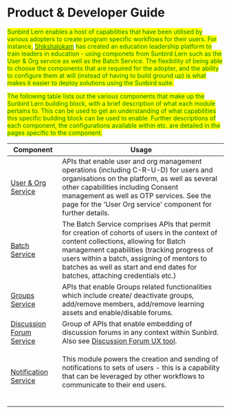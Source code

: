 # Product & Developer Guide

<mark style="color:green;">Sunbird Lern enables a host of capabilities that have been utilised by various adopters to create program specific workflows for their users. For instance,</mark> [<mark style="color:green;">Shikshalokam</mark>](https://shikshalokam.org) <mark style="color:green;">has created an education leadership platform to train leaders in education - using componets from Sunbird Lern such as the User & Org service as well as the Batch Service. The flexibility of being able to choose the components that are required for the adopter, and the ability to configure them at will (instead of having to build ground up) is what makes it easier to deploy solutions using the Sunbird suite.</mark>

&#x20;   <mark style="color:green;"></mark>   &#x20;

<mark style="color:green;">The following table lists out the various components that make up the Sunbird Lern building block, with a brief description of what each module pertains to. This can be used to get an understanding of what capabilities this specific building block can be used to enable. Further descriptions of each component, the configurations available within etc. are detailed in the pages specific to the component.</mark>&#x20;

<mark style="color:green;"></mark>

| **Component**                                                                           | **Usage**                                                                                                                                                                                                                                                                                                           |
| --------------------------------------------------------------------------------------- | ------------------------------------------------------------------------------------------------------------------------------------------------------------------------------------------------------------------------------------------------------------------------------------------------------------------- |
| [User & Org Service](https://github.com/project-sunbird/sunbird-lms-service)            | APIs that enable user and org management operations (including C-R-U-D) for users and organisations on the platform, as well as several other capabilities including Consent management as well as OTP services. See the page for the 'User Org service' component for further details.                             |
| [Batch Service](https://github.com/project-sunbird/sunbird-course-service)              | The Batch Service comprises APIs that permit for creation of cohorts of users in the context of content collections, allowing for Batch management capabilities (tracking progress of users within a batch, assigning of mentors to batches as well as start and end dates for batches, attaching credentials etc.) |
| [Groups Service](https://github.com/project-sunbird/groups-service)                     | APIs that enable Groups related functionalities which include create/ deactivate groups, add/remove members, add/remove learning assets and enable/disable forums.                                                                                                                                                  |
| [Discussion Forum Service](https://github.com/Sunbird-Ed/discussions-middleware)        | Group of APIs that enable embedding of discussion forums in any context within Sunbird. Also see [Discussion Forum UX tool](https://github.com/Sunbird-Ed/discussions-UI).                                                                                                                                          |
| [Notification Service](https://github.com/project-sunbird/sunbird-notification-service) | <p>This module powers the creation and sending of notifications to sets of users - this is a capability that can be leveraged by other workflows to communicate to their end users.<br><br></p>                                                                                                                     |


